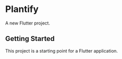 # Plantify

A new Flutter project.

## Getting Started

This project is a starting point for a Flutter application.
